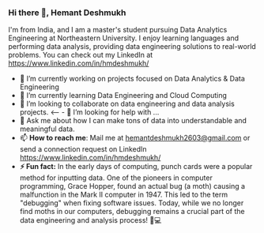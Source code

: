 ### Hi there 👋, Hemant Deshmukh

I'm from India, and I am a master's student pursuing Data Analytics Engineering at Northeastern University. I enjoy learning languages and performing data analysis, providing data engineering solutions to real-world problems. You can check out my LinkedIn at https://www.linkedin.com/in/hmdeshmukh/


- 🔭 I’m currently working on projects focused on Data Analytics & Data Engineering
- 🌱 I’m currently learning Data Engineering and Cloud Computing
- 👯 I’m looking to collaborate on data engineering and data analysis projects.
<-- - 🤔 I’m looking for help with ...
- 💬 Ask me about how I can make tons of data into understandable and meaningful data.
- 📫 **How to reach me**: Mail me at hemantdeshmukh2603@gmail.com or send a connection request on LinkedIn https://www.linkedin.com/in/hmdeshmukh/
- **⚡ Fun fact:** In the early days of computing, punch cards were a popular method for inputting data. One of the pioneers in computer programming, Grace Hopper, found an actual bug (a 
              moth) causing a malfunction in the Mark II computer in 1947. This led to the term "debugging" when fixing software issues. Today, while we no longer find moths in our 
              computers, debugging remains a crucial part of the data engineering and analysis process! 🐛💻

